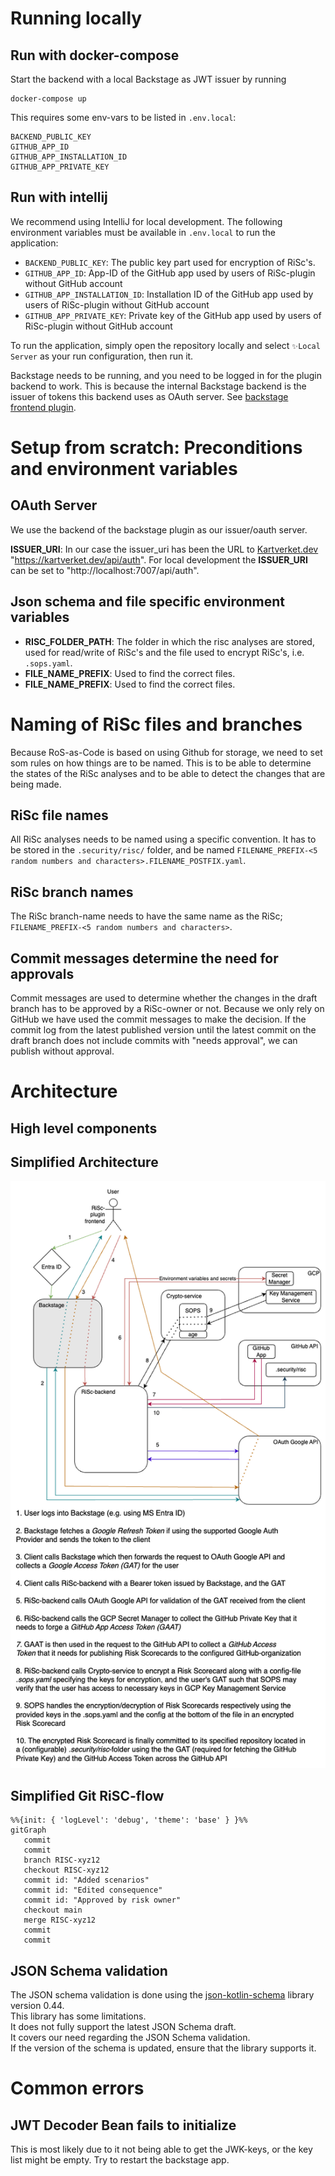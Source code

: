 # Running locally

## Run with docker-compose

Start the backend with a local Backstage as JWT issuer by running
```shell
docker-compose up
```
This requires some env-vars to be listed in `.env.local`:
```env
BACKEND_PUBLIC_KEY
GITHUB_APP_ID
GITHUB_APP_INSTALLATION_ID
GITHUB_APP_PRIVATE_KEY
```

## Run with intellij
We recommend using IntelliJ for local development. The following environment variables must be available in `.env.local` to run the application:
- `BACKEND_PUBLIC_KEY`: The public key part used for encryption of RiSc's.
- `GITHUB_APP_ID`: App-ID of the GitHub app used by users of RiSc-plugin without GitHub account
- `GITHUB_APP_INSTALLATION_ID`: Installation ID of the GitHub app used by users of RiSc-plugin without GitHub account
- `GITHUB_APP_PRIVATE_KEY`: Private key of the GitHub app used by users of RiSc-plugin without GitHub account

To run the application, simply open the repository locally and select `✨Local Server` as your run configuration, then run it.

Backstage needs to be running, and you need to be logged in for the plugin backend to work. This is because the internal Backstage backend is the issuer of tokens this backend uses as OAuth server.
See [backstage frontend plugin](https://github.com/kartverket/backstage-plugin-risk-scorecard-frontend).

# Setup from scratch: Preconditions and environment variables
## OAuth Server
We use the backend of the backstage plugin as our issuer/oauth server.

**ISSUER_URI**: In our case the issuer_uri has been the URL to [Kartverket.dev](https://github.com/kartverket/kartverket.dev) "https://kartverket.dev/api/auth".
For local development the **ISSUER_URI** can be set to "http://localhost:7007/api/auth".

## Json schema and file specific environment variables
- **RISC_FOLDER_PATH**: The folder in which the risc analyses are stored, used for read/write of RiSc's and the file used to encrypt RiSc's, i.e. `.sops.yaml`.
- **FILE_NAME_PREFIX**: Used to find the correct files.
- **FILE_NAME_PREFIX**: Used to find the correct files.


# Naming of RiSc files and branches
Because RoS-as-Code is based on using Github for storage, we need to set som rules on how things are to be named.
This is to be able to determine the states of the RiSc analyses and to be able to detect the changes that are being made.

## RiSc file names
All RiSc analyses needs to be named using a specific convention. It has to be stored in the `.security/risc/` folder, and be named `FILENAME_PREFIX-<5 random numbers and characters>.FILENAME_POSTFIX.yaml`.

## RiSc branch names
The RiSc branch-name needs to have the same name as the RiSc; `FILENAME_PREFIX-<5 random numbers and characters>`.

## Commit messages determine the need for approvals
Commit messages are used to determine whether the changes in the draft branch has to be approved by a RiSc-owner or not. 
Because we only rely on GitHub we have used the commit messages to make the decision. If the commit log from the latest published version until the latest commit on the draft branch does not include commits with "needs approval", we can publish without approval. 

# Architecture

## High level components

## Simplified Architecture

![RiSc Architecture](ROS_as_code_arkitektur.png)

## Simplified Git RiSC-flow

```mermaid
%%{init: { 'logLevel': 'debug', 'theme': 'base' } }%%
gitGraph
   commit
   commit
   branch RISC-xyz12
   checkout RISC-xyz12
   commit id: "Added scenarios"
   commit id: "Edited consequence"
   commit id: "Approved by risk owner"
   checkout main
   merge RISC-xyz12
   commit
   commit
```

## JSON Schema validation

The JSON schema validation is done using the [json-kotlin-schema](https://github.com/pwall567/json-kotlin-schema)
library version 0.44.  
This library has some limitations.  
It does not fully support the latest JSON Schema draft.  
It covers our need regarding the JSON Schema validation.  
If the version of the schema is updated, ensure that the library supports it.


# Common errors
## JWT Decoder Bean fails to initialize
This is most likely due to it not being able to get the JWK-keys, or the key list might be empty. Try to restart the backstage app.